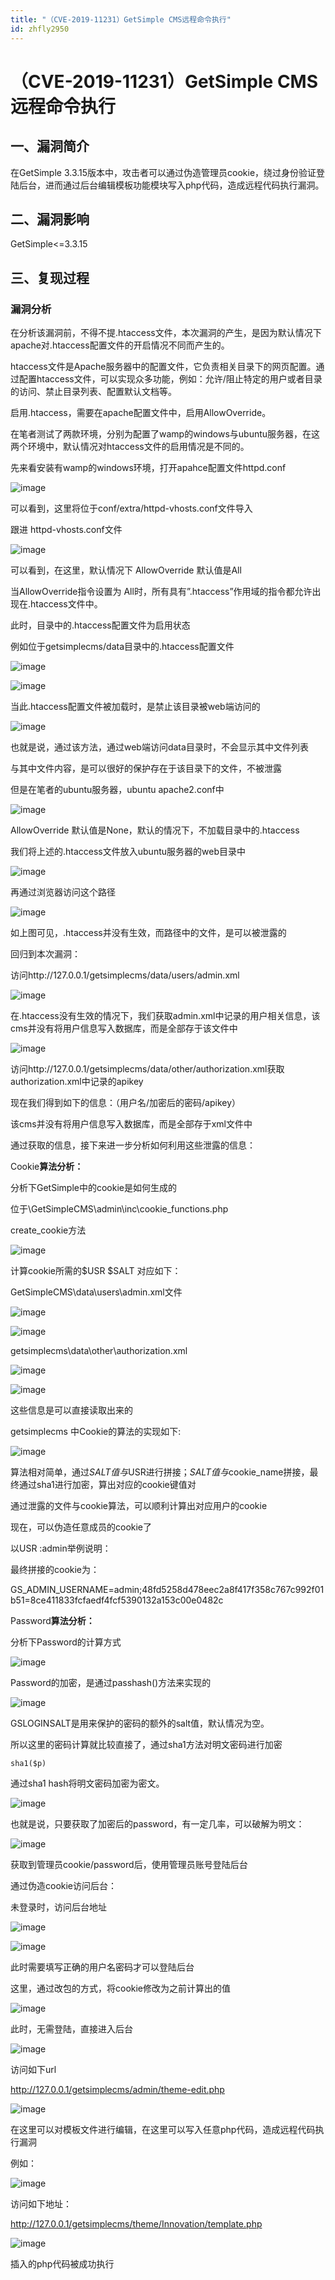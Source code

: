 ```yaml
---
title: "（CVE-2019-11231）GetSimple CMS远程命令执行"
id: zhfly2950
---
```


# （CVE-2019-11231）GetSimple CMS 远程命令执行

## 一、漏洞简介

在GetSimple 3.3.15版本中，攻击者可以通过伪造管理员cookie，绕过身份验证登陆后台，进而通过后台编辑模板功能模块写入php代码，造成远程代码执行漏洞。

## 二、漏洞影响

GetSimple<=3.3.15

## 三、复现过程

### 漏洞分析

在分析该漏洞前，不得不提.htaccess文件，本次漏洞的产生，是因为默认情况下apache对.htaccess配置文件的开启情况不同而产生的。

htaccess文件是Apache服务器中的配置文件，它负责相关目录下的网页配置。通过配置htaccess文件，可以实现众多功能，例如：允许/阻止特定的用户或者目录的访问、禁止目录列表、配置默认文档等。

启用.htaccess，需要在apache配置文件中，启用AllowOverride。

在笔者测试了两款环境，分别为配置了wamp的windows与ubuntu服务器，在这两个环境中，默认情况对htaccess文件的启用情况是不同的。

先来看安装有wamp的windows环境，打开apahce配置文件httpd.conf

![image](../img/5f40e4154203c07c09c01d17c587ff99.png)

可以看到，这里将位于conf/extra/httpd-vhosts.conf文件导入

跟进 httpd-vhosts.conf文件

![image](../img/f839474d5d82c48d0e6fd2ae5c336c56.png)

可以看到，在这里，默认情况下 AllowOverride 默认值是All

当AllowOverride指令设置为 All时，所有具有”.htaccess”作用域的指令都允许出现在.htaccess文件中。

此时，目录中的.htaccess配置文件为启用状态

例如位于getsimplecms/data目录中的.htaccess配置文件

![image](../img/21a13bc40ca446eed8d4074fe140e713.png)

![image](../img/89aa1e3c7243fd0791ec0c45d20ee5da.png)

当此.htaccess配置文件被加载时，是禁止该目录被web端访问的

![image](../img/2bc5b9cced92022468362d15033a1b70.png)

也就是说，通过该方法，通过web端访问data目录时，不会显示其中文件列表

与其中文件内容，是可以很好的保护存在于该目录下的文件，不被泄露

但是在笔者的ubuntu服务器，ubuntu apache2.conf中

![image](../img/635b9ebbb25f6b140c15beb99e8a17b4.png)

AllowOverride 默认值是None，默认的情况下，不加载目录中的.htaccess

我们将上述的.htaccess文件放入ubuntu服务器的web目录中

![image](../img/afc59618663e2866016ead1f435df9dd.png)

再通过浏览器访问这个路径

![image](../img/21180ea3c2d005e459f25c525be282e4.png)

如上图可见，.htaccess并没有生效，而路径中的文件，是可以被泄露的

回归到本次漏洞：

访问http://127.0.0.1/getsimplecms/data/users/admin.xml

![image](../img/b91e92cc28ea9e8ebb2b520e35960fda.png)

在.htaccess没有生效的情况下，我们获取admin.xml中记录的用户相关信息，该cms并没有将用户信息写入数据库，而是全部存于该文件中

![image](../img/c38d0e7dbbb5580e26bb3222022206e8.png)

访问http://127.0.0.1/getsimplecms/data/other/authorization.xml获取authorization.xml中记录的apikey

现在我们得到如下的信息：（用户名/加密后的密码/apikey）

该cms并没有将用户信息写入数据库，而是全部存于xml文件中

通过获取的信息，接下来进一步分析如何利用这些泄露的信息：

Cookie**算法分析：**

分析下GetSimple中的cookie是如何生成的

位于\GetSimpleCMS\admin\inc\cookie_functions.php

create_cookie方法

![image](../img/93ad8b2e1de8749fc42457ee9be57024.png)

计算cookie所需的$USR $SALT 对应如下：

GetSimpleCMS\data\users\admin.xml文件

![image](../img/29bcd6c83f3a7ea8ae1d9afe6e2867a6.png)

![image](../img/70552bec3ee7e739e957025fcadf8845.png)

getsimplecms\data\other\authorization.xml

![image](../img/1c5b6b9132566819977067ba22f459bc.png)

![image](../img/b2912599defd92495dcd321a06bb4b99.png)

这些信息是可以直接读取出来的

getsimplecms 中Cookie的算法的实现如下:

![image](../img/077e0ec023f9abd9a889fd105d4c8bb7.png)

算法相对简单，通过$SALT值与$USR进行拼接；$SALT值与$cookie_name拼接，最终通过sha1进行加密，算出对应的cookie键值对

通过泄露的文件与cookie算法，可以顺利计算出对应用户的cookie

现在，可以伪造任意成员的cookie了

以USR :admin举例说明：

最终拼接的cookie为：

GS_ADMIN_USERNAME=admin;48fd5258d478eec2a8f417f358c767c992f01b51=8ce411833fcfaedf4fcf5390132a153c00e0482c

Password**算法分析：**

分析下Password的计算方式

![image](../img/590408be9c8ef9104effdc4980e4b1b5.png)

Password的加密，是通过passhash()方法来实现的

![image](../img/c1968b23c900ed779935a877cc0dacb1.png)

GSLOGINSALT是用来保护的密码的额外的salt值，默认情况为空。

所以这里的密码计算就比较直接了，通过sha1方法对明文密码进行加密

```
sha1($p) 
```

通过sha1 hash将明文密码加密为密文。

![image](../img/8f56ac498551b1e00e96b4fa0c80472a.png)

也就是说，只要获取了加密后的password，有一定几率，可以破解为明文：

![image](../img/b8445824300ceda65782365382b23b23.png)

获取到管理员cookie/password后，使用管理员账号登陆后台

通过伪造cookie访问后台：

未登录时，访问后台地址

![image](../img/ef4fdd622096b2a61671ad667a1e340b.png)

![image](../img/39487f63ec4afde311b74a1083fa6d6d.png)

此时需要填写正确的用户名密码才可以登陆后台

这里，通过改包的方式，将cookie修改为之前计算出的值

![image](../img/fbea1a7e8ad7e68d46569623feaca31b.png)

此时，无需登陆，直接进入后台

![image](../img/9e4ce766b68498558f8a042131fb90e0.png)

访问如下url

http://127.0.0.1/getsimplecms/admin/theme-edit.php

![image](../img/24dd345308e48851163b1b09b3fe6e6a.png)

在这里可以对模板文件进行编辑，在这里可以写入任意php代码，造成远程代码执行漏洞

例如：

![image](../img/858f6bf9aa933a5769ec3f084b115721.png)

访问如下地址：

http://127.0.0.1/getsimplecms/theme/Innovation/template.php

![image](../img/e2f27b771c90aadfff801ea432aa8c27.png)

插入的php代码被成功执行